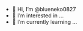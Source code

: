 - 👋 Hi, I’m @blueneko0827
- 👀 I’m interested in ...
- 🌱 I’m currently learning ...


<!---
blueneko0827/blueneko0827 is a ✨ special ✨ repository because its `README.md` (this file) appears on your GitHub profile.
You can click the Preview link to take a look at your changes.
--->
